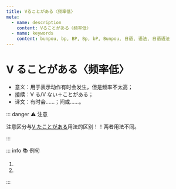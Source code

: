 ```yaml
---
title: Vることがある〈频率低〉
meta:
  - name: description
    content: Vることがある〈频率低〉
  - name: keywords
    content: bunpou, bp, BP, Bp, bP, Bunpou, 日语, 语法, 日语语法
---
```


# V ることがある〈频率低〉

* 意义：用于表示动作有时会发生，但是频率不太高；
* 接续：Ⅴ る/Ⅴ ない＋ことがある；
* 译文：有时会……；间或……。

::: danger :warning: 注意

注意区分与[Ⅴ たことがある](./1-12-04.md)用法的区别！！两者用法不同。

:::

::: info :books: 例句

1. <grammer-content id='1-12-07-0' sentence='[鈴木/すずき]さんは[授業/じゅぎょう]に**[遲れる/おくれる]ことがある**。' trans='铃木有时上课会迟到。' />
2. <grammer-content id='1-12-07-1' sentence='[毎日/まいにち][暑い/あつい]。[夜/よる]**[寝/ね]られないことがある**。' trans='每天都很热。有时候晚上会睡不着。' />

:::
